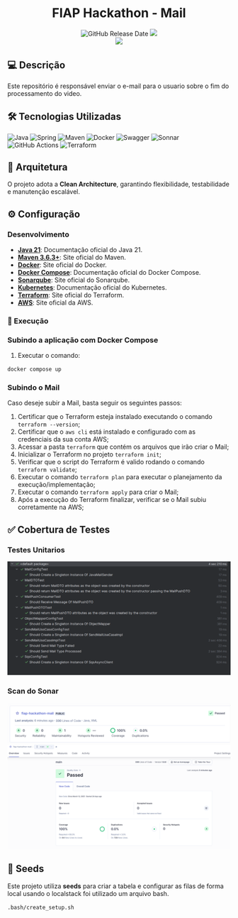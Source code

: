 <div align="center">

# FIAP Hackathon - Mail

![GitHub Release Date](https://img.shields.io/badge/Release%20Date-Fevereiro%202025-yellowgreen)
![](https://img.shields.io/badge/Status-Em%20Desenvolvimento-yellowgreen)
<br>
![](https://img.shields.io/badge/Version-%20v1.0.0-brightgreen)
</div>

## 💻 Descrição
Este repositório é responsável enviar o e-mail para o usuario sobre o fim do processamento do video.

## 🛠 Tecnologias Utilizadas

![Java](https://img.shields.io/badge/java_21-%23ED8B00.svg?style=for-the-badge&logo=openjdk&logoColor=white)
![Spring](https://img.shields.io/badge/spring_3-%236DB33F.svg?style=for-the-badge&logo=springboot&logoColor=white)
![Maven](https://img.shields.io/badge/Apache%20Maven-C71A36.svg?style=for-the-badge&logo=Apache-Maven&logoColor=white)
![Docker](https://img.shields.io/badge/Docker-2496ED?style=for-the-badge&logo=docker&logoColor=white)
![Swagger](https://img.shields.io/badge/Swagger-85EA2D?style=for-the-badge&logo=swagger&logoColor=white)
![Sonnar](https://img.shields.io/badge/Sonar-FD3456.svg?style=for-the-badge&logo=Sonar&logoColor=white)
![GitHub Actions](https://img.shields.io/badge/GitHub%20Actions-2088FF.svg?style=for-the-badge&logo=GitHub-Actions&logoColor=white)
![Terraform](https://img.shields.io/badge/Terraform-7B42BC?style=for-the-badge&logo=terraform&logoColor=white)

## 💫 Arquitetura

O projeto adota a **Clean Architecture**, garantindo flexibilidade, testabilidade e manutenção escalável.

## ⚙️ Configuração

### Desenvolvimento

- **[Java 21](https://docs.oracle.com/en/java/javase/21/)**: Documentação oficial do Java 21.
- **[Maven 3.6.3+](https://maven.apache.org/)**: Site oficial do Maven.
- **[Docker](https://www.docker.com/)**: Site oficial do Docker.
- **[Docker Compose](https://docs.docker.com/compose/)**: Documentação oficial do Docker Compose.
- **[Sonarqube](https://www.sonarsource.com/products/sonarqube/)**: Site oficial do Sonarqube.
- **[Kubernetes](https://kubernetes.io/pt-br/docs/home/)**: Documentação oficial do Kubernetes.
- **[Terraform](https://www.terraform.io/)**: Site oficial do Terraform.
- **[AWS](https://aws.amazon.com/pt/)**: Site oficial da AWS.

### 🚀 Execução

### Subindo a aplicação com Docker Compose

1. Executar o comando:

```sh
docker compose up
```

### Subindo o Mail
Caso deseje subir a Mail, basta seguir os seguintes passos:

1. Certificar que o Terraform esteja instalado executando o comando `terraform --version`;
2. Certificar que o `aws cli` está instalado e configurado com as credenciais da sua conta AWS;
3. Acessar a pasta `terraform` que contém os arquivos que irão criar o Mail;
4. Inicializar o Terraform no projeto `terraform init`;
5. Verificar que o script do Terraform é valido rodando o comando `terraform validate`;
6. Executar o comando `terraform plan` para executar o planejamento da execução/implementação;
7. Executar o comando `terraform apply` para criar o Mail;
8. Após a execução do Terraform finalizar, verificar se o Mail subiu corretamente na AWS;

## ✅ Cobertura de Testes

### Testes Unitarios
![unit-test](./assets/unit_test_mail.png)

### Scan do Sonar
![Sonar_1](./assets/sonar_mail_1.png)
![Sonar_1](./assets/sonar_mail_2.png)

## 🎲 Seeds

Este projeto utiliza **seeds** para criar a tabela e configurar as filas de forma local usando o localstack foi utilizado um arquivo bash.
```bash
.bash/create_setup.sh
```